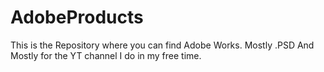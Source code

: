 # AdobeProducts
This is the Repository where you can find Adobe Works. Mostly .PSD And Mostly for the YT channel I do in my free time.
